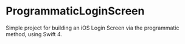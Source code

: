 # ProgrammaticLoginScreen
Simple project for building an iOS Login Screen via the programmatic method, using Swift 4.

